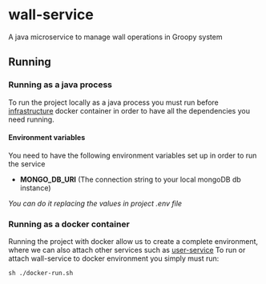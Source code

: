 # wall-service

A java microservice to manage wall operations in Groopy system

## Running

### Running as a java process
To run the project locally as a java process you must run before [infrastructure](https://github.com/GroopyApp/infrastructure) docker container in order to have all the dependencies you need running.

#### Environment variables
You need to have the following environment variables set up in order to run the service
- **MONGO_DB_URI** (The connection string to your local mongoDB db instance)

_You can do it replacing the values in project .env file_

### Running as a docker container
Running the project with docker allow us to create a complete environment, where we can also attach other services such as [user-service](https://github.com/GroopyApp/user-service)
To run or attach wall-service to docker environment you simply must run:

`sh ./docker-run.sh`
